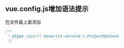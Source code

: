 ## vue.config.js增加语法提示

在文件最上面添加

```js
/**
 * @type import('@vue/cli-service').ProjectOptions
 */
```